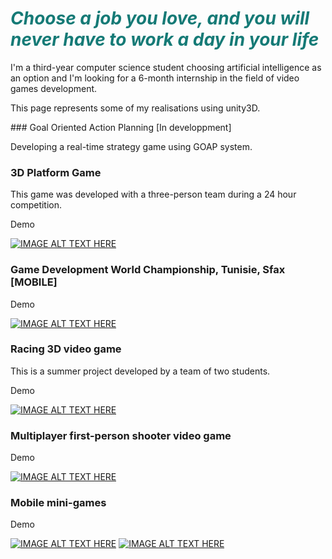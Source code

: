 <p align="center">
<h1><span style="text-align: center; color: #157a76;"><em><strong>Choose a job you love, and you will never have to work a day in your life</strong></em><br /></span></h1>
</p>
<p>
  I'm a third-year computer science student choosing artificial intelligence as an option and I'm looking for a 6-month internship in the field of video games development.
</p>
<p>
  This page represents some of my realisations using unity3D.
</p>
### Goal Oriented Action Planning [In developpment]

Developing a real-time strategy game using GOAP system.

### 3D Platform Game
<p>
This game was developed with a three-person team during a 24 hour competition.
</p>
<p>
Demo
</p>

[![IMAGE ALT TEXT HERE](https://i9.ytimg.com/vi/jUQcE1kKXUg/mq3.jpg?sqp=COncne0F&rs=AOn4CLCa2Hvy_bQoRM7teMYKdm63kINJ3Q)](https://youtu.be/jUQcE1kKXUg)

### Game Development World Championship, Tunisie, Sfax [MOBILE]

<p>
Demo
</p>

[![IMAGE ALT TEXT HERE](https://i9.ytimg.com/vi/_SJV_sOlh2g/mq2.jpg?sqp=CLLRne0F&rs=AOn4CLAWyRDf7K5mxr2Bd4Zj82aavXFsOg)](https://youtu.be/_SJV_sOlh2g)


### Racing 3D video game
<p>
  This is a summer project developed by a team of two students.
</p>
<p>
Demo
</p>

[![IMAGE ALT TEXT HERE](https://i9.ytimg.com/vi/M7chGENuCOw/mq3.jpg?sqp=CNPune0F&rs=AOn4CLB5WHI42Lw0peBSkMWRUfZBy9MvGA)](https://youtu.be/M7chGENuCOw)

### Multiplayer first-person shooter video game

<p>
Demo
</p>

[![IMAGE ALT TEXT HERE](https://i9.ytimg.com/vi/vJfLhLXgsQE/mq3.jpg?sqp=COnRne0F&rs=AOn4CLB4GNrAjjTlrFbleF3r6RwsnLuMlA)](https://youtu.be/vJfLhLXgsQE)

### Mobile mini-games

<p>
Demo
</p>

[![IMAGE ALT TEXT HERE](https://i9.ytimg.com/vi/0oyeT6zRuMU/mq2.jpg?sqp=CIX4ne0F&rs=AOn4CLBfMEazf1ePOToNbjD-Trjd4XC2CA)](https://youtu.be/0oyeT6zRuMU) [![IMAGE ALT TEXT HERE](https://i9.ytimg.com/vi/2ksZhLXGWw0/mq2.jpg?sqp=CKCCnu0F&rs=AOn4CLBGqLbE59NB-u_eF029N07MX6aEdw)](https://youtu.be/2ksZhLXGWw0)



